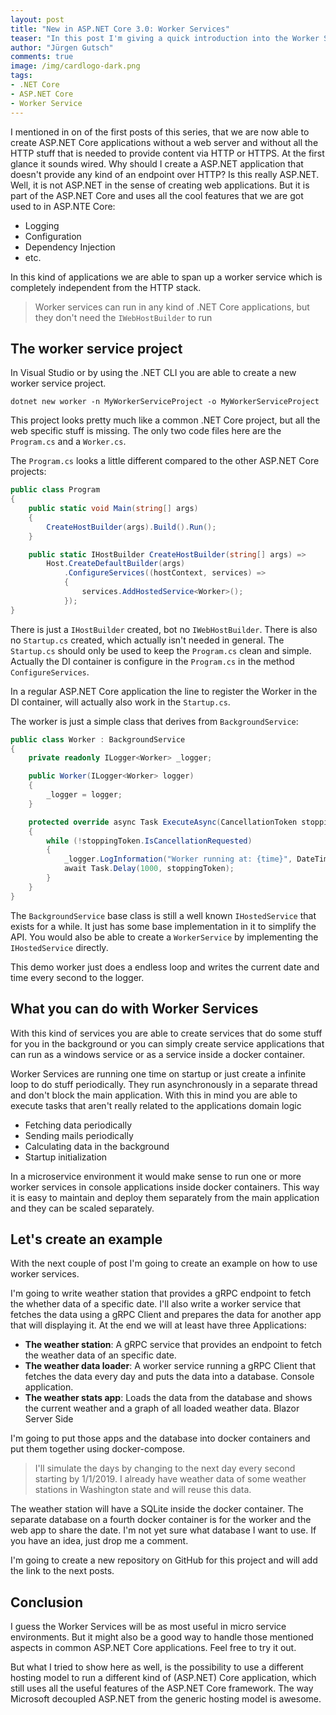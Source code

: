 ```yaml
---
layout: post
title: "New in ASP.NET Core 3.0: Worker Services"
teaser: "In this post I'm giving a quick introduction into the Worker Services and what you can do with it. I'm also introducing a small project that shows the usage of Worker Services, gRPC and many more cool new ASP.NET Core 3.0 stuff."
author: "Jürgen Gutsch"
comments: true
image: /img/cardlogo-dark.png
tags: 
- .NET Core
- ASP.NET Core
- Worker Service
---
```


I mentioned in on of the first posts of this series, that we are now able to create ASP.NET Core applications without a web server and without all the HTTP stuff that is needed to provide content via HTTP or HTTPS. At the first glance it sounds wired. Why should I create a ASP.NET application that doesn't provide any kind of an endpoint over HTTP? Is this really ASP.NET. Well, it is not ASP.NET in the sense of creating web applications. But it is part of the ASP.NET Core and uses all the cool features that we are got used to in ASP.NTE Core:

* Logging
* Configuration
* Dependency Injection
* etc.

In this kind of applications we are able to span up a worker service which is completely independent from the HTTP stack. 

> Worker services can run in any kind of .NET Core applications, but they don't need the `IWebHostBuilder` to run

## The worker service project

In Visual Studio or by using the .NET CLI you are able to create a new worker service project. 

``` shell
dotnet new worker -n MyWorkerServiceProject -o MyWorkerServiceProject
```

This project looks pretty much like a common .NET Core project, but all the web specific stuff is missing. The only two code files here are the `Program.cs` and a `Worker.cs`.

The `Program.cs` looks a little different compared to the other ASP.NET Core projects:

```csharp
public class Program
{
    public static void Main(string[] args)
    {
        CreateHostBuilder(args).Build().Run();
    }

    public static IHostBuilder CreateHostBuilder(string[] args) =>
        Host.CreateDefaultBuilder(args)
        	.ConfigureServices((hostContext, services) =>
            {
                services.AddHostedService<Worker>();
            });
}
```

There is just a `IHostBuilder` created, bot no `IWebHostBuilder`. There is also no `Startup.cs` created, which actually isn't needed in general. The `Startup.cs` should only be used to keep the `Program.cs` clean and simple. Actually the DI container is configure in the `Program.cs` in the method `ConfigureServices`.

In a regular ASP.NET Core application the line to register the Worker in the DI container, will actually also work in the `Startup.cs`. 

The worker is just a simple class that derives from `BackgroundService`:

``` csharp
public class Worker : BackgroundService
{
    private readonly ILogger<Worker> _logger;

    public Worker(ILogger<Worker> logger)
    {
        _logger = logger;
    }

    protected override async Task ExecuteAsync(CancellationToken stoppingToken)
    {
        while (!stoppingToken.IsCancellationRequested)
        {
            _logger.LogInformation("Worker running at: {time}", DateTimeOffset.Now);
            await Task.Delay(1000, stoppingToken);
        }
    }
}
```

The `BackgroundService` base class is still a well known `IHostedService` that exists for a while. It just has some base implementation in it to simplify the API. You would also be able to create a `WorkerService` by implementing the `IHostedService` directly.

This demo worker just does a endless loop and writes the current date and time every second to the logger.

## What you can do with Worker Services

With this kind of services you are able to create services that do some stuff for you in the background or you can simply create service applications that can run as a windows service or as a service inside a docker container.

Worker Services are running one time on startup or just create a infinite loop to do stuff periodically. They run asynchronously in a separate thread and don't block the main application. With this in mind you are able to execute tasks that aren't really related to the applications domain logic

* Fetching data periodically 
* Sending mails periodically 
* Calculating data in the background
* Startup initialization

In a microservice environment it would make sense to run one or more worker services in console applications inside docker containers. This way it is easy to maintain and deploy them separately from the main application and they can be scaled separately.

## Let's create an example

With the next couple of post I'm going to create an example on how to use worker services.

I'm going to write weather station that provides a gRPC endpoint to fetch the whether data of a specific date. I'll also write a worker service that fetches the data using a gRPC Client and prepares the data for another app that will displaying it. At the end we will at least have three Applications:

* **The weather station**: A gRPC service that provides an endpoint to fetch the weather data of an specific date. 
* **The weather data loader**: A worker service running a gRPC Client that fetches the data every day and puts the data into a database. Console application.
* **The weather stats app**: Loads the data from the database and shows the current weather and a graph of all loaded weather data. Blazor Server Side

I'm going to put those apps and the database into docker containers and put them together using docker-compose. 

>  I'll simulate the days by changing to the next day every second starting by 1/1/2019. I already have weather data of some weather stations in Washington state and will reuse this data. 

The weather station will have a SQLite inside the docker container. The separate database on a fourth docker container is for the worker and the web app to share the date. I'm not yet sure what database I want to use. If you have an idea, just drop me a comment.

I'm going to create a new repository on GitHub for this project and will add the link to the next posts.

## Conclusion

I guess the Worker Services will be as most useful in micro service environments. But it might also be a good way to handle those mentioned aspects in common ASP.NET Core applications. Feel free to try it out.

But what I tried to show here as well, is the possibility to use a different hosting model to run a different kind of (ASP.NET) Core application, which still uses all the useful features of the ASP.NET Core framework. The way Microsoft decoupled ASP.NET from the generic hosting model is awesome. 


